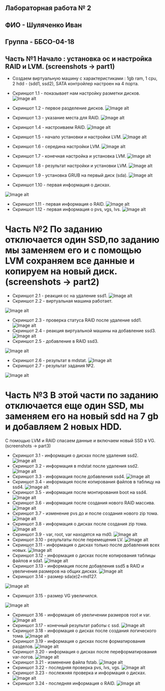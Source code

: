 ## Лабораторная работа № 2
## ФИО - Шуляченко Иван
## Группа - ББСО-04-18
## Часть №1 Начало : установка ос и настройка RAID и LVM. (screenshots -> part1)
- Создаем виртуальную машину с характеристиками : 1gb ram, 1 cpu, 2 hdd - (sdd1, ssd2), SATA контройлер настроен на 4 порта.

- Скриншот 1.1 - показывает нам настройку разметки дисков.
![Image alt](https://github.com/iashulyachenko/o.s/tree/master/lab2/part1/1.1.png)
- Скриншот 1.2 - первое разделение дисков.
![Image alt](https://github.com/iashulyachenko/o.s/tree/master/lab2/part1/1.2.png)
- Скриншот 1.3 - указание места для RAID.
![Image alt](https://github.com/iashulyachenko/o.s/tree/master/lab2/part1/1.3.png)
- Скриншот 1.4 - настроиваем RAID.
![Image alt](https://github.com/iashulyachenko/o.s/tree/master/lab2/part1/1.4.png)
- Скриншот 1.5 - начало установки и настройки LVM.
![Image alt](https://github.com/iashulyachenko/o.s/tree/master/lab2/part1/1.5.png)
- Скриншот 1.6 - середина настройки LVM.
![Image alt](https://github.com/iashulyachenko/o.s/tree/master/lab2/part1/1.6.png)
- Скриншот 1.7 - конечная настройка и установка LVM.
![Image alt](https://github.com/iashulyachenko/o.s/tree/master/lab2/part1/1.7.png)
- Скриншот 1.8 - результат настройки и установки LVM.
![Image alt](https://github.com/iashulyachenko/o.s/tree/master/lab2/part1/1.8.png)
- Скриншот 1.9 - установка GRUB на первый диск (sda).
![Image alt](https://github.com/iashulyachenko/o.s/tree/master/lab2/part1/1.9.png)
- Скриншот 1.10 - первая информация о дисках.

![Image alt](https://github.com/r31axx/O.S/blob/master/lab2/screenshots/part1/1.10.png)
- Скриншот 1.11 - первая информация о RAID.
![Image alt](https://github.com/r31axx/O.S/blob/master/lab2/screenshots/part1/1.11.png)
- Скриншот 1.12 - первая информация о pvs, vgs, lvs.
![Image alt](https://github.com/r31axx/O.S/blob/master/lab2/screenshots/part1/1.12.png)

# Часть №2 По заданию отключается один SSD,по заданию мы заменяем его и с помощью LVM сохраняем все данные и копируем на новый диск. (screenshots -> part2)

- Скриншот 2.1 - реакция ос на удаление ssd1.
![Image alt](https://github.com/iashulyachenko/o.s/tree/master/lab2/part2/2.1.png)
- Скриншот 2.2 - виртуальная машина работает.

![Image alt](https://github.com/iashulyachenko/o.s/tree/master/lab2/part2/2.2.png)
- Скриншот 2.3 - проверка статуса RAID после удаление sdd1.
![Image alt](https://github.com/iashulyachenko/o.s/tree/master/lab2/part2/2.3.png)
- Скриншот 2.4 - реакция виртуальной машины на добавление ssd3.
![Image alt](https://github.com/iashulyachenko/o.s/tree/master/lab2/part2/2.4.png)
- Скриншот 2.5 - добавление в RAID ssd3.

![Image alt](https://github.com/iashulyachenko/o.s/tree/master/lab2/part2/2.5.png)
- Скриншот 2.6 - результат в mdstat.
![Image alt](https://github.com/iashulyachenko/o.s/tree/master/lab2/part2/2.6.png)
- Скриншот 2.7 - результат задания №2.

![Image alt](https://github.com/iashulyachenko/o.s/tree/master/lab2/part2/2.7.png)

# Часть №3 В этой части по заданию отключается еще один SSD, мы заменяем его на новый sdd на 7 gb и добавляем 2 новых HDD.
С помощью LVM и RAID спасаем данные и включаем новый SSD в VG. (screenshots -> part3)
- Скриншот 3.1 - информация о дисках после удаления ssd2.
![Image alt](https://github.com/iashulyachenko/o.s/tree/master/lab2/part3/3.1.png)
- Скриншот 3.2 - информация в mdstat после удаления ssd2.
![Image alt](https://github.com/iashulyachenko/o.s/tree/master/lab2/part3/3.2.png)
- Скриншот 3.3 - информация после добавления ssd4.
![Image alt](https://github.com/iashulyachenko/o.s/tree/master/lab2/part3/3.3.png)
- Скриншот 3.4 - информация после копирования файлов в таблицу на ssd4.
![Image alt](https://github.com/iashulyachenko/o.s/tree/master/lab2/part3/3.4.png)
- Скриншот 3.5 - информация после монтирования boot на ssd4.
![Image alt](https://github.com/iashulyachenko/o.s/tree/master/lab2/part3/3.5.png)
- Скриншот 3.6 - информация после создания нового RAID массива.
![Image alt](https://github.com/iashulyachenko/o.s/tree/master/lab2/part3/3.6.png)
- Скриншот 3.7 - изменение pvs до и после создания нового zip тома.
![Image alt](https://github.com/iashulyachenko/o.s/tree/master/lab2/part3/3.7.png)
- Скриншот 3.8 - информация о дисках после создания zip тома.
![Image alt](https://github.com/iashulyachenko/o.s/tree/master/lab2/part3/3.8.png)
- Скриншот 3.9 - var, root, var находятся на md0.
![Image alt](https://github.com/iashulyachenko/o.s/tree/master/lab2/part3/3.9.png)
- Скриншот 3.10 - результаты после перемещения LV.
![Image alt](https://github.com/iashulyachenko/o.s/tree/master/lab2/part3/3.10.png)
- Скриншот 3.11 - информация о дисках только после добавления всех новых.
![Image alt](https://github.com/iashulyachenko/o.s/tree/master/lab2/part3/3.11.png)
- Скриншот 3.12 - информация о дисках после копирования таблицы файлов и sda1.
![Image alt](https://github.com/iashulyachenko/o.s/tree/master/lab2/part3/3.12.png)
- Скриншот 3.13 - информация после добавления ssd5 в RAID и увеличения размеров на общих дисках.
![Image alt](https://github.com/iashulyachenko/o.s/tree/master/lab2/part3/3.13.png)
- Скриншот 3.14 - размер  sda(e)2=md127.

![Image alt](https://github.com/iashulyachenko/o.s/tree/master/lab2/part3/3.14.png)
- Скриншот 3.15 - размер VG увеличился.

![Image alt](https://github.com/iashulyachenko/o.s/tree/master/lab2/part3/3.15.png)
- Скриншот 3.16 - информация об увеличении размеров root и var.
![Image alt](https://github.com/iashulyachenko/o.s/tree/master/lab2/part3/3.16.png)
- Скриншот 3.17 - конечный результат работы с ssd.
![Image alt](https://github.com/iashulyachenko/o.s/tree/master/lab2/part3/3.17.png)
- Скриншот 3.18 - информация о дисках после создания логического тома.
![Image alt](https://github.com/iashulyachenko/o.s/tree/master/lab2/part3/3.18.png)
- Скриншот 3.19 - информация о дисках после форматирования разделов.
![Image alt](https://github.com/iashulyachenko/o.s/tree/master/lab2/part3/3.19.png)
- Скриншот 3.20 - информация о дисках после переформатирования var-логов.
![Image alt](https://github.com/iashulyachenko/o.s/tree/master/lab2/part3/3.20.png)
- Скриншот 3.21 - изменение файла fstab.
![Image alt](https://github.com/iashulyachenko/o.s/tree/master/lab2/part3/3.21.png)
- Скриншот 3.22 - последняя проверка pvs, lvs, vgs.
![Image alt](https://github.com/iashulyachenko/o.s/tree/master/lab2/part3/3.22.png)
- Скриншот 3.23 - послежняя проверка и информация о дисках.
![Image alt](https://github.com/iashulyachenko/o.s/tree/master/lab2/part3/3.23.png)
- Скриншот 3.24 - последняя информация о RAID.
![Image alt](https://github.com/iashulyachenko/o.s/tree/master/lab2/part3/3.24.png)
